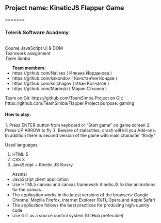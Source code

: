 <h2>Project name: KineticJS Flapper Game</h2>
=======

<h3>Telerik Software Academy</h3>
</br>
Course JavaScript UI & DOM</br>
Teamwork assignment</br>
<i>Team Simba</i></br>
 
<ul><strong>Team members:</strong>
<li>https://github.com/Nailses ( Илиана Йорданова )</li>
<li>https://github.com/kskondov ( Константин Кондов )</li>
<li>https://github.com/kolchagov ( Иван Колчагов )</li>
<li>https://github.com/Marinski ( Марин Стоянов )</li>
</ul>
Team on Git: https://github.com/TeamSimba  
Project on Git: https://github.com/TeamSimba/Flapper
Project purpose: gaming

<h4>How to play:</h4>
1.	Press ENTER button from keyboard or “Start game” on game screen
2.	Press UP ARROW to fly
3.	Beware of stalactites, crash will kill you
Add-ons:
In addition there is second version of the game with main character “Birdy”

Used languages:
1.	HTML 5
2.	CSS 3
3.	JavaScript + Kinetic JS library

<ul>Assets:
<li>JavaScript client application
<li>Use HTML5 canvas and canvas framework KineticJS
li>Use animations for the canvas
<li>The application works in the latest versions of the browsers: Google Chrome,  Mozilla Firefox, Internet Explorer 10/11, Opera and Apple Safari
<li>The application follows the best practices for producing high-quality code
<li>Use GIT as a source control system (GitHub preferable)
</ul>
